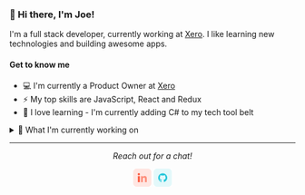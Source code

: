 ### 👋 Hi there, I'm Joe!

I'm a full stack developer, currently working at [Xero](https://www.xero.com/). I like learning new technologies and building awesome apps.

#### Get to know me

- 💻 I'm currently a Product Owner at [Xero](https://www.xero.com/)
- ⚡ My top skills are JavaScript, React and Redux
- 🌱 I love learning - I'm currently adding C# to my tech tool belt

<details>
  <summary>🔭 What I'm currently working on</summary>
  <br>
  
  - [Pantree](https://github.com/kotare-2020/Pantree "Pantree") - a simple meal planner with a focus on sustainability, and connecting users to locally sourced ingredients
- [Allocredit](https://github.com/joe-butler-dev/allocredit "Allocredit") - an app that allows Xero users to allocate credit notes to their AR invoices in bulk

</details>

<hr>
  <p align="center">
    <i>Reach out for a chat!</i>
  </p>
  <p align="center">
    <a href="https://www.linkedin.com/in/josef-butler/" alt="LinkedIn"><img src="https://github.com/joe-butler-dev/joe-butler-dev/blob/master/readme/linkedin.png"></a>
    <a href="https://github.com/joe-butler-dev" alt="GitHub"><img src="https://github.com/joe-butler-dev/joe-butler-dev/blob/master/readme/github.png"></a>
  </p>

<!--
<details>
  <summary>Check out some of my past projects</summary>
</details>
-->
